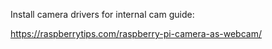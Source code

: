 Install camera drivers for internal cam guide:

https://raspberrytips.com/raspberry-pi-camera-as-webcam/
